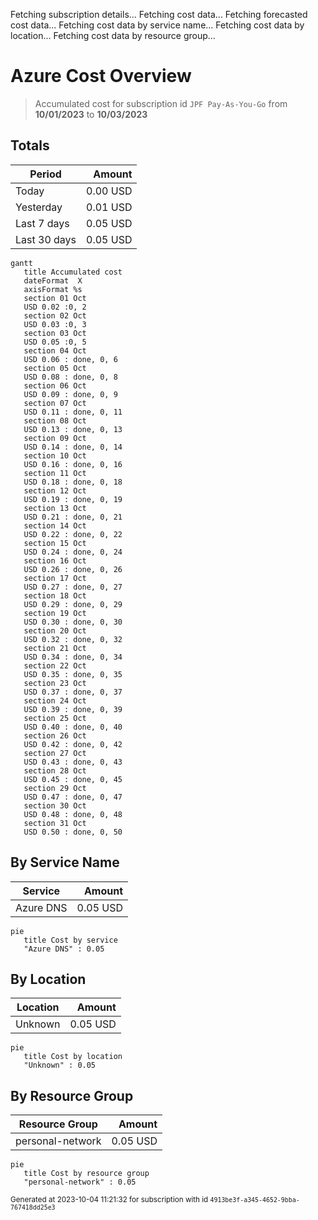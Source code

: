 Fetching subscription details...
Fetching cost data...
Fetching forecasted cost data...
Fetching cost data by service name...
Fetching cost data by location...
Fetching cost data by resource group...
# Azure Cost Overview

> Accumulated cost for subscription id `JPF Pay-As-You-Go` from **10/01/2023** to **10/03/2023**

## Totals

|Period|Amount|
|---|---:|
|Today|0.00 USD|
|Yesterday|0.01 USD|
|Last 7 days|0.05 USD|
|Last 30 days|0.05 USD|

```mermaid
gantt
   title Accumulated cost
   dateFormat  X
   axisFormat %s
   section 01 Oct
   USD 0.02 :0, 2
   section 02 Oct
   USD 0.03 :0, 3
   section 03 Oct
   USD 0.05 :0, 5
   section 04 Oct
   USD 0.06 : done, 0, 6
   section 05 Oct
   USD 0.08 : done, 0, 8
   section 06 Oct
   USD 0.09 : done, 0, 9
   section 07 Oct
   USD 0.11 : done, 0, 11
   section 08 Oct
   USD 0.13 : done, 0, 13
   section 09 Oct
   USD 0.14 : done, 0, 14
   section 10 Oct
   USD 0.16 : done, 0, 16
   section 11 Oct
   USD 0.18 : done, 0, 18
   section 12 Oct
   USD 0.19 : done, 0, 19
   section 13 Oct
   USD 0.21 : done, 0, 21
   section 14 Oct
   USD 0.22 : done, 0, 22
   section 15 Oct
   USD 0.24 : done, 0, 24
   section 16 Oct
   USD 0.26 : done, 0, 26
   section 17 Oct
   USD 0.27 : done, 0, 27
   section 18 Oct
   USD 0.29 : done, 0, 29
   section 19 Oct
   USD 0.30 : done, 0, 30
   section 20 Oct
   USD 0.32 : done, 0, 32
   section 21 Oct
   USD 0.34 : done, 0, 34
   section 22 Oct
   USD 0.35 : done, 0, 35
   section 23 Oct
   USD 0.37 : done, 0, 37
   section 24 Oct
   USD 0.39 : done, 0, 39
   section 25 Oct
   USD 0.40 : done, 0, 40
   section 26 Oct
   USD 0.42 : done, 0, 42
   section 27 Oct
   USD 0.43 : done, 0, 43
   section 28 Oct
   USD 0.45 : done, 0, 45
   section 29 Oct
   USD 0.47 : done, 0, 47
   section 30 Oct
   USD 0.48 : done, 0, 48
   section 31 Oct
   USD 0.50 : done, 0, 50
```

## By Service Name

|Service|Amount|
|---|---:|
|Azure DNS|0.05 USD|

```mermaid
pie
   title Cost by service
   "Azure DNS" : 0.05
```

## By Location

|Location|Amount|
|---|---:|
|Unknown|0.05 USD|

```mermaid
pie
   title Cost by location
   "Unknown" : 0.05
```

## By Resource Group

|Resource Group|Amount|
|---|---:|
|personal-network|0.05 USD|

```mermaid
pie
   title Cost by resource group
   "personal-network" : 0.05
```

<sup>Generated at 2023-10-04 11:21:32 for subscription with id `4913be3f-a345-4652-9bba-767418dd25e3`</sup>

